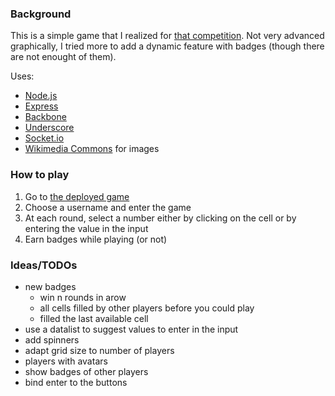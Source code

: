 ### Background

This is a simple game that I realized for [that competition](http://www.web-tambouille.fr/2012/03/24/un-pass-3-jours-pour-devoxx-france-a-gagner-sur-web-tambouille-concours.html).
Not very advanced graphically, I tried more to add a dynamic feature with badges (though there are not enought of them).

Uses:

* [Node.js](href='http://nodejs.org/')
* [Express](href='http://expressjs.com/')
* [Backbone](href='http://backbonejs.org/')
* [Underscore](href='http://documentcloud.github.com/underscore/')
* [Socket.io](href='http://socket.io/')
* [Wikimedia Commons](href='https://commons.wikimedia.org') for images

### How to play

1. Go to [the deployed game](http://proto-rumble.mais-h.eu/)
2. Choose a username and enter the game
3. At each round, select a number either by clicking on the cell or by entering the value in the input
4. Earn badges while playing (or not)

### Ideas/TODOs

* new badges
    * win n rounds in arow
    * all cells filled by other players before you could play
    * filled the last available cell
* use a datalist to suggest values to enter in the input
* add spinners
* adapt grid size to number of players
* players with avatars
* show badges of other players
* bind enter to the buttons


